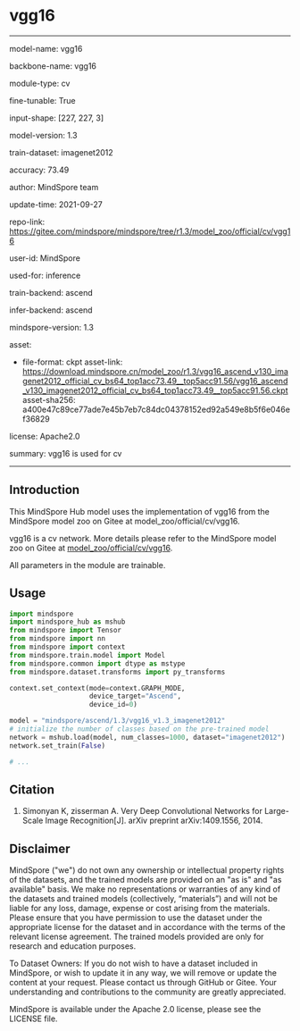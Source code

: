 # vgg16

---

model-name: vgg16

backbone-name: vgg16

module-type: cv

fine-tunable: True

input-shape: [227, 227, 3]

model-version: 1.3

train-dataset: imagenet2012

accuracy: 73.49

author: MindSpore team

update-time: 2021-09-27

repo-link: <https://gitee.com/mindspore/mindspore/tree/r1.3/model_zoo/official/cv/vgg16>

user-id: MindSpore

used-for: inference

train-backend: ascend

infer-backend: ascend

mindspore-version: 1.3

asset:

-
    file-format: ckpt
    asset-link: <https://download.mindspore.cn/model_zoo/r1.3/vgg16_ascend_v130_imagenet2012_official_cv_bs64_top1acc73.49__top5acc91.56/vgg16_ascend_v130_imagenet2012_official_cv_bs64_top1acc73.49__top5acc91.56.ckpt>
    asset-sha256: a400e47c89ce77ade7e45b7eb7c84dc04378152ed92a549e8b5f6e046ef36829

license: Apache2.0

summary: vgg16 is used for cv

---

## Introduction

This MindSpore Hub model uses the implementation of vgg16 from the MindSpore model zoo on Gitee at model_zoo/official/cv/vgg16.

vgg16 is a cv network. More details please refer to the MindSpore model zoo on Gitee at [model_zoo/official/cv/vgg16](https://gitee.com/mindspore/mindspore/blob/r1.3/model_zoo/official/cv/vgg16/README.md).

All parameters in the module are trainable.

## Usage

```python
import mindspore
import mindspore_hub as mshub
from mindspore import Tensor
from mindspore import nn
from mindspore import context
from mindspore.train.model import Model
from mindspore.common import dtype as mstype
from mindspore.dataset.transforms import py_transforms

context.set_context(mode=context.GRAPH_MODE,
                    device_target="Ascend",
                    device_id=0)

model = "mindspore/ascend/1.3/vgg16_v1.3_imagenet2012"
# initialize the number of classes based on the pre-trained model
network = mshub.load(model, num_classes=1000, dataset="imagenet2012")
network.set_train(False)

# ...
```

## Citation

1. Simonyan K, zisserman A. Very Deep Convolutional Networks for Large-Scale Image Recognition[J]. arXiv preprint arXiv:1409.1556, 2014.

## Disclaimer

MindSpore ("we") do not own any ownership or intellectual property rights of the datasets, and the trained models are provided on an "as is" and "as available" basis. We make no representations or warranties of any kind of the datasets and trained models (collectively, “materials”) and will not be liable for any loss, damage, expense or cost arising from the materials. Please ensure that you have permission to use the dataset under the appropriate license for the dataset and in accordance with the terms of the relevant license agreement. The trained models provided are only for research and education purposes.

To Dataset Owners: If you do not wish to have a dataset included in MindSpore, or wish to update it in any way, we will remove or update the content at your request. Please contact us through GitHub or Gitee. Your understanding and contributions to the community are greatly appreciated.

MindSpore is available under the Apache 2.0 license, please see the LICENSE file.